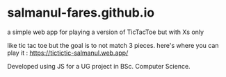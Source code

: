 # salmanul-fares.github.io
a simple web app for playing a version of TicTacToe but with Xs only

like tic tac toe but the goal is to not match 3 pieces. 
here's where you can play it : https://tictictic-salmanul.web.app/

Developed using JS for a UG project in BSc. Computer Science.
